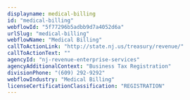 ```yaml
---
displayname: medical-billing
id: "medical-billing"
webflowId: "5f77296b5adbb9d7a4052d6a"
urlSlug: "medical-billing"
webflowName: "Medical Billing"
callToActionLink: "http://state.nj.us/treasury/revenue/"
callToActionText: ""
agencyId: "nj-revenue-enterprise-services"
agencyAdditionalContext: "Business Tax Registration"
divisionPhone: "(609) 292-9292"
webflowIndustry: "Medical Billing"
licenseCertificationClassification: "REGISTRATION"
---
```

